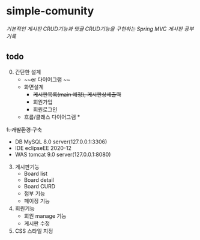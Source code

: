 simple-comunity
================
###### 기본적인 게시판 CRUD기능과 댓글 CRUD기능을 구현하는 Spring MVC 게시판 공부 기록


todo
----------------
0. 간단한 설계
   * ~~er 다이어그램 ~~
   * 화면설계 
      * ~~게시판목록(main 예정), 게시판상세출력~~
      * 회원가입
      * 회원로그인
   * 흐름/클래스 다이어그램
      *
   
~~1. 개발환경 구축~~
   * DB
   MySQL 8.0 server(127.0.0.1:3306)
   * IDE
   eclipseEE 2020-12
   * WAS
   tomcat 9.0 server(127.0.0.1:8080)
   
3. 게시판기능 
   * Board list
   * Board detail
   * Board CURD
   * 첨부 기능
   * 페이징 기능
4. 회원기능
   * 회원 manage 기능
   * 게시판 수정
5. CSS 스타일 지정
   
